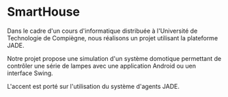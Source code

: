 SmartHouse
==========

Dans le cadre d'un cours d'informatique distribuée à l'Université de Technologie de Compiègne, 
nous réalisons un projet utilisant la plateforme JADE.

Notre projet propose une simulation d'un système domotique permettant de contrôler une série de lampes
avec une application Android ou uen interface Swing.

L'accent est porté sur l'utilisation du système d'agents JADE.
